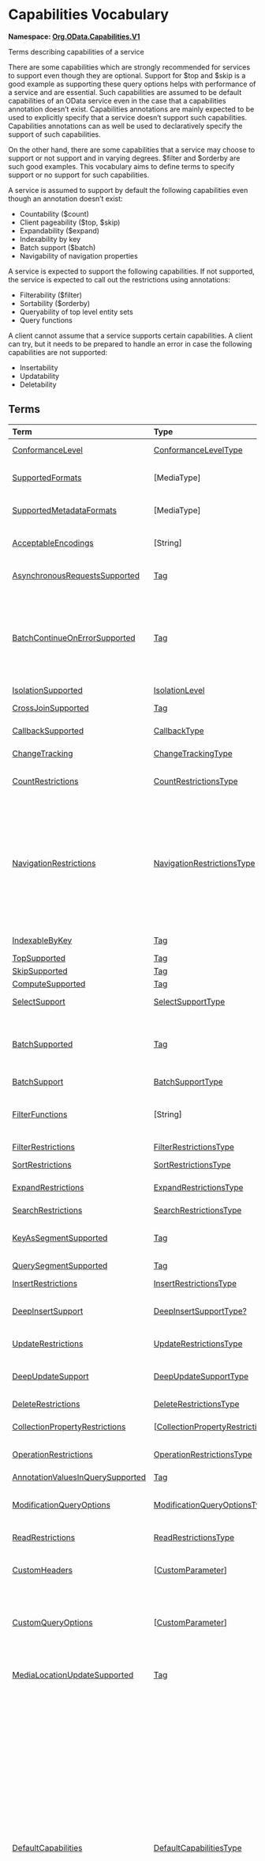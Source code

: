 # Capabilities Vocabulary
**Namespace: [Org.OData.Capabilities.V1](Org.OData.Capabilities.V1.xml)**

Terms describing capabilities of a service


There are some capabilities which are strongly recommended for services to support even
though they are optional. Support for $top and $skip is a good example as
supporting these query options helps with performance of a service and are essential. Such
capabilities are assumed to be default capabilities of an OData service even in
the case that a capabilities annotation doesn’t exist. Capabilities annotations are
mainly expected to be used to explicitly specify that a service doesn’t support such
capabilities. Capabilities annotations can as well be used to declaratively
specify the support of such capabilities.

On the other hand, there are some capabilities that a service may choose to support or
not support and in varying degrees. $filter and $orderby are such good examples.
This vocabulary aims to define terms to specify support or no support for such
capabilities.

A service is assumed to support by default the following capabilities even though an
annotation doesn’t exist:
- Countability ($count)
- Client pageability ($top, $skip)
- Expandability ($expand)
- Indexability by key
- Batch support ($batch)
- Navigability of navigation properties

A service is expected to support the following capabilities. If not supported, the
service is expected to call out the restrictions using annotations:
- Filterability ($filter)
- Sortability ($orderby)
- Queryability of top level entity sets
- Query functions

A client cannot assume that a service supports certain capabilities. A client can try, but
it needs to be prepared to handle an error in case the following capabilities are not
supported:
- Insertability
- Updatability
- Deletability
        


## Terms

Term|Type|Description
:---|:---|:----------
[ConformanceLevel](Org.OData.Capabilities.V1.xml#L115)|[ConformanceLevelType](#ConformanceLevelType)|<a name="ConformanceLevel"></a>The conformance level achieved by this service
[SupportedFormats](Org.OData.Capabilities.V1.xml#L132)|\[MediaType\]|<a name="SupportedFormats"></a>Media types of supported formats, including format parameters
[SupportedMetadataFormats](Org.OData.Capabilities.V1.xml#L137)|\[MediaType\]|<a name="SupportedMetadataFormats"></a>Media types of supported formats for $metadata, including format parameters
[AcceptableEncodings](Org.OData.Capabilities.V1.xml#L142)|\[String\]|<a name="AcceptableEncodings"></a>List of acceptable compression methods for ($batch) requests, e.g. gzip
[AsynchronousRequestsSupported](Org.OData.Capabilities.V1.xml#L148)|[Tag](Org.OData.Core.V1.md#Tag)|<a name="AsynchronousRequestsSupported"></a>Service supports the asynchronous request preference
[BatchContinueOnErrorSupported](Org.OData.Capabilities.V1.xml#L152)|[Tag](Org.OData.Core.V1.md#Tag)|<a name="BatchContinueOnErrorSupported"></a>Service supports the continue on error preference. Supports $batch requests. Services that apply the BatchContinueOnErrorSupported term should also specify the ContinueOnErrorSupported property from the BatchSupport term.
[IsolationSupported](Org.OData.Capabilities.V1.xml#L156)|[IsolationLevel](#IsolationLevel)|<a name="IsolationSupported"></a>Supported odata.isolation levels
[CrossJoinSupported](Org.OData.Capabilities.V1.xml#L165)|[Tag](Org.OData.Core.V1.md#Tag)|<a name="CrossJoinSupported"></a>Supports cross joins for the entity sets in this container
[CallbackSupported](Org.OData.Capabilities.V1.xml#L169)|[CallbackType](#CallbackType)|<a name="CallbackSupported"></a>Supports callbacks for the specified protocols
[ChangeTracking](Org.OData.Capabilities.V1.xml#L191)|[ChangeTrackingType](#ChangeTrackingType)|<a name="ChangeTracking"></a>Change tracking capabilities of this service or entity set
[CountRestrictions](Org.OData.Capabilities.V1.xml#L212)|[CountRestrictionsType](#CountRestrictionsType)|<a name="CountRestrictions"></a>Restrictions on /$count path suffix and $count=true system query option
[NavigationRestrictions](Org.OData.Capabilities.V1.xml#L230)|[NavigationRestrictionsType](#NavigationRestrictionsType)|<a name="NavigationRestrictions"></a>Restrictions on navigating properties according to OData URL conventions<br>Restrictions specified on an entity set are valid whether the request is directly to the entity set or through a navigation property bound to that entity set. Services can specify a different set of restrictions specific to a path, in which case the more specific restrictions take precedence.
[IndexableByKey](Org.OData.Capabilities.V1.xml#L321)|[Tag](Org.OData.Core.V1.md#Tag)|<a name="IndexableByKey"></a>Supports key values according to OData URL conventions
[TopSupported](Org.OData.Capabilities.V1.xml#L326)|[Tag](Org.OData.Core.V1.md#Tag)|<a name="TopSupported"></a>Supports $top
[SkipSupported](Org.OData.Capabilities.V1.xml#L331)|[Tag](Org.OData.Core.V1.md#Tag)|<a name="SkipSupported"></a>Supports $skip
[ComputeSupported](Org.OData.Capabilities.V1.xml#L336)|[Tag](Org.OData.Core.V1.md#Tag)|<a name="ComputeSupported"></a>Supports $compute
[SelectSupport](Org.OData.Capabilities.V1.xml#L341)|[SelectSupportType](#SelectSupportType)|<a name="SelectSupport"></a>Support for $select and nested query options within $select
[BatchSupported](Org.OData.Capabilities.V1.xml#L378)|[Tag](Org.OData.Core.V1.md#Tag)|<a name="BatchSupported"></a>Supports $batch requests. Services that apply the BatchSupported term should also apply the more comprehensive BatchSupport term.
[BatchSupport](Org.OData.Capabilities.V1.xml#L382)|[BatchSupportType](#BatchSupportType)|<a name="BatchSupport"></a>Batch Support for the service
[FilterFunctions](Org.OData.Capabilities.V1.xml#L428)|\[String\]|<a name="FilterFunctions"></a>List of functions and operators supported in filter expressions<br>If not specified, null, or empty, all functions and operators may be attempted.
[FilterRestrictions](Org.OData.Capabilities.V1.xml#L434)|[FilterRestrictionsType](#FilterRestrictionsType)|<a name="FilterRestrictions"></a>Restrictions on filter expressions
[SortRestrictions](Org.OData.Capabilities.V1.xml#L515)|[SortRestrictionsType](#SortRestrictionsType)|<a name="SortRestrictions"></a>Restrictions on orderby expressions
[ExpandRestrictions](Org.OData.Capabilities.V1.xml#L541)|[ExpandRestrictionsType](#ExpandRestrictionsType)|<a name="ExpandRestrictions"></a>Restrictions on expand expressions
[SearchRestrictions](Org.OData.Capabilities.V1.xml#L570)|[SearchRestrictionsType](#SearchRestrictionsType)|<a name="SearchRestrictions"></a>Restrictions on search expressions
[KeyAsSegmentSupported](Org.OData.Capabilities.V1.xml#L616)|[Tag](Org.OData.Core.V1.md#Tag)|<a name="KeyAsSegmentSupported"></a>Supports [key-as-segment convention](http://docs.oasis-open.org/odata/odata/v4.01/odata-v4.01-part2-url-conventions.html#sec_KeyasSegmentConvention) for addressing entities within a collection
[QuerySegmentSupported](Org.OData.Capabilities.V1.xml#L620)|[Tag](Org.OData.Core.V1.md#Tag)|<a name="QuerySegmentSupported"></a>Supports [passing query options in the request body](http://docs.oasis-open.org/odata/odata/v4.01/odata-v4.01-part2-url-conventions.html#sec_PassingQueryOptionsintheRequestBody)
[InsertRestrictions](Org.OData.Capabilities.V1.xml#L626)|[InsertRestrictionsType](#InsertRestrictionsType)|<a name="InsertRestrictions"></a>Restrictions on insert operations
[DeepInsertSupport](Org.OData.Capabilities.V1.xml#L705)|[DeepInsertSupportType?](#DeepInsertSupportType)|<a name="DeepInsertSupport"></a>Deep Insert Support of the annotated resource (the whole service, an entity set, or a collection-valued resource)
[UpdateRestrictions](Org.OData.Capabilities.V1.xml#L718)|[UpdateRestrictionsType](#UpdateRestrictionsType)|<a name="UpdateRestrictions"></a>Restrictions on update operations
[DeepUpdateSupport](Org.OData.Capabilities.V1.xml#L804)|[DeepUpdateSupportType](#DeepUpdateSupportType)|<a name="DeepUpdateSupport"></a>Deep Update Support of the annotated resource (the whole service, an entity set, or a collection-valued resource)
[DeleteRestrictions](Org.OData.Capabilities.V1.xml#L817)|[DeleteRestrictionsType](#DeleteRestrictionsType)|<a name="DeleteRestrictions"></a>Restrictions on delete operations
[CollectionPropertyRestrictions](Org.OData.Capabilities.V1.xml#L861)|\[[CollectionPropertyRestrictionsType](#CollectionPropertyRestrictionsType)\]|<a name="CollectionPropertyRestrictions"></a>Describes restrictions on operations applied to collection-valued structural properties
[OperationRestrictions](Org.OData.Capabilities.V1.xml#L902)|[OperationRestrictionsType](#OperationRestrictionsType)|<a name="OperationRestrictions"></a>Restrictions for function or action operation
[AnnotationValuesInQuerySupported](Org.OData.Capabilities.V1.xml#L922)|[Tag](Org.OData.Core.V1.md#Tag)|<a name="AnnotationValuesInQuerySupported"></a>Supports annotation values within system query options
[ModificationQueryOptions](Org.OData.Capabilities.V1.xml#L926)|[ModificationQueryOptionsType](#ModificationQueryOptionsType)|<a name="ModificationQueryOptions"></a>Support for query options with modification requests (insert, update, action invocation)
[ReadRestrictions](Org.OData.Capabilities.V1.xml#L950)|[ReadRestrictionsType](#ReadRestrictionsType)|<a name="ReadRestrictions"></a>Restrictions for retrieving a collection of entities, retrieving a singleton instance.
[CustomHeaders](Org.OData.Capabilities.V1.xml#L992)|\[[CustomParameter](#CustomParameter)\]|<a name="CustomHeaders"></a>Custom headers that are supported/required for the annotated resource ([Example](Org.OData.Capabilities.V1.xml#L994))
[CustomQueryOptions](Org.OData.Capabilities.V1.xml#L1018)|\[[CustomParameter](#CustomParameter)\]|<a name="CustomQueryOptions"></a>Custom query options that are supported/required for the annotated resource ([Example](Org.OData.Capabilities.V1.xml#L1021))<br>If the entity container is annotated, the query option is supported/required by all resources in that container.
[MediaLocationUpdateSupported](Org.OData.Capabilities.V1.xml#L1070)|[Tag](Org.OData.Core.V1.md#Tag)|<a name="MediaLocationUpdateSupported"></a>Stream property or media stream supports update of its media edit URL and/or media read URL
[DefaultCapabilities](Org.OData.Capabilities.V1.xml#L1075)|[DefaultCapabilitiesType](#DefaultCapabilitiesType)|<a name="DefaultCapabilities"></a>Default capability settings for all collection-valued resources in the container<br><p>Annotating a specific capability term, which is included as property in <code>DefaultCapabilitiesType</code>, for a specific collection-valued resource overrides the default capability with the specified properties using PATCH semantics:</p> <ul> <li>Primitive or collection-valued properties specified in the specific capability term replace the corresponding properties specified in <code>DefaultCapabilities</code></li> <li>Complex-valued properties specified in the specific capability term override the corresponding properties specified in <code>DefaultCapabilities</code> using PATCH semantics recursively</li> <li>Properties specified neither in the specific term nor in <code>DefaultCapabilities</code> have their default value</li> </ul> 

<a name="ConformanceLevelType"></a>
## [ConformanceLevelType](Org.OData.Capabilities.V1.xml#L118)


Member|Value|Description
:-----|----:|:----------
[Minimal](Org.OData.Capabilities.V1.xml#L119)|0|Minimal conformance level
[Intermediate](Org.OData.Capabilities.V1.xml#L122)|1|Intermediate conformance level
[Advanced](Org.OData.Capabilities.V1.xml#L125)|2|Advanced conformance level

<a name="IsolationLevel"></a>
## [IsolationLevel](Org.OData.Capabilities.V1.xml#L159)


Flag Member|Value|Description
:-----|----:|:----------
[Snapshot](Org.OData.Capabilities.V1.xml#L160)|1|All data returned for a request, including multiple requests within a batch or results retrieved across multiple pages, will be consistent as of a single point in time

<a name="CallbackType"></a>
## [CallbackType](Org.OData.Capabilities.V1.xml#L172)
A non-empty collection lists the full set of supported protocols. A empty collection means 'only HTTP is supported'

Property|Type|Description
:-------|:---|:----------
[CallbackProtocols](Org.OData.Capabilities.V1.xml#L173)|\[[CallbackProtocol](#CallbackProtocol)\]|List of supported callback protocols, e.g. `http` or `wss`

<a name="CallbackProtocol"></a>
## [CallbackProtocol](Org.OData.Capabilities.V1.xml#L178)


Property|Type|Description
:-------|:---|:----------
[Id](Org.OData.Capabilities.V1.xml#L179)|String?|Protocol Identifier
[UrlTemplate](Org.OData.Capabilities.V1.xml#L182)|String?|URL Template including parameters. Parameters are enclosed in curly braces {} as defined in RFC6570
[DocumentationUrl](Org.OData.Capabilities.V1.xml#L185)|URL?|Human readable description of the meaning of the URL Template parameters

<a name="ChangeTrackingBase"></a>
## [ChangeTrackingBase](Org.OData.Capabilities.V1.xml#L194)


**Derived Types:**
- [ChangeTrackingType](#ChangeTrackingType)

Property|Type|Description
:-------|:---|:----------
[Supported](Org.OData.Capabilities.V1.xml#L195)|Boolean|odata.track-changes preference is supported

<a name="ChangeTrackingType"></a>
## [ChangeTrackingType](Org.OData.Capabilities.V1.xml#L199): [ChangeTrackingBase](#ChangeTrackingBase)


Property|Type|Description
:-------|:---|:----------
[*Supported*](Org.OData.Capabilities.V1.xml#L195)|Boolean|odata.track-changes preference is supported
[FilterableProperties](Org.OData.Capabilities.V1.xml#L200)|\[PropertyPath\]|Change tracking supports filters on these properties<br>If no properties are specified or FilterableProperties is omitted, clients cannot assume support for filtering on any properties in combination with change tracking.
[ExpandableProperties](Org.OData.Capabilities.V1.xml#L204)|\[NavigationPropertyPath\]|Change tracking supports these properties expanded<br>If no properties are specified or ExpandableProperties is omitted, clients cannot assume support for expanding any properties in combination with change tracking.

<a name="CountRestrictionsBase"></a>
## [CountRestrictionsBase](Org.OData.Capabilities.V1.xml#L216)


**Derived Types:**
- [CountRestrictionsType](#CountRestrictionsType)

Property|Type|Description
:-------|:---|:----------
[Countable](Org.OData.Capabilities.V1.xml#L217)|Boolean|Instances can be counted in requests targeting a collection

<a name="CountRestrictionsType"></a>
## [CountRestrictionsType](Org.OData.Capabilities.V1.xml#L221): [CountRestrictionsBase](#CountRestrictionsBase)


Property|Type|Description
:-------|:---|:----------
[*Countable*](Org.OData.Capabilities.V1.xml#L217)|Boolean|Instances can be counted in requests targeting a collection
[NonCountableProperties](Org.OData.Capabilities.V1.xml#L222)|\[PropertyPath\]|Members of these collection properties cannot be counted
[NonCountableNavigationProperties](Org.OData.Capabilities.V1.xml#L225)|\[NavigationPropertyPath\]|Members of these navigation properties cannot be counted

<a name="NavigationRestrictionsType"></a>
## [NavigationRestrictionsType](Org.OData.Capabilities.V1.xml#L235)


Property|Type|Description
:-------|:---|:----------
[Navigability](Org.OData.Capabilities.V1.xml#L236)|[NavigationType?](#NavigationType)|Default navigability for all navigation properties of the annotation target. Individual navigation properties can override this value via `RestrictedProperties/Navigability`.
[RestrictedProperties](Org.OData.Capabilities.V1.xml#L239)|\[[NavigationPropertyRestriction](#NavigationPropertyRestriction)\]|List of navigation properties with restrictions

<a name="NavigationPropertyRestriction"></a>
## [NavigationPropertyRestriction](Org.OData.Capabilities.V1.xml#L243)


Using a property of `NavigationPropertyRestriction` in a [`NavigationRestrictions`](#NavigationRestrictions) annotation
          is discouraged in favor of using an annotation with the corresponding term from this vocabulary and a target path starting with a container and ending in the `NavigationProperty`,
          unless the favored alternative is impossible because a dynamic expression requires an instance path whose evaluation
          starts at the target of the `NavigationRestrictions` annotation. See [this example](../examples/Org.OData.Capabilities.V1.capabilities.md).

Property|Type|Description
:-------|:---|:----------
[NavigationProperty](Org.OData.Capabilities.V1.xml#L250)|NavigationPropertyPath|Navigation properties can be navigated<br>The target path of a [`NavigationRestrictions`](#NavigationRestrictions) annotation followed by this navigation property path addresses the resource to which the other properties of `NavigationPropertyRestriction` apply. Instance paths that occur in dynamic expressions are evaluated starting at the boundary between both paths, which must therefore be chosen accordingly.
[Navigability](Org.OData.Capabilities.V1.xml#L259)|[NavigationType?](#NavigationType)|Supported navigability of this navigation property
[FilterFunctions](Org.OData.Capabilities.V1.xml#L262)|\[String\]|List of functions and operators supported in filter expressions<br>If not specified, null, or empty, all functions and operators may be attempted.
[FilterRestrictions](Org.OData.Capabilities.V1.xml#L266)|[FilterRestrictionsType?](#FilterRestrictionsType)|Restrictions on filter expressions
[SearchRestrictions](Org.OData.Capabilities.V1.xml#L269)|[SearchRestrictionsType?](#SearchRestrictionsType)|Restrictions on search expressions
[SortRestrictions](Org.OData.Capabilities.V1.xml#L272)|[SortRestrictionsType?](#SortRestrictionsType)|Restrictions on orderby expressions
[TopSupported](Org.OData.Capabilities.V1.xml#L275)|Boolean|Supports $top
[SkipSupported](Org.OData.Capabilities.V1.xml#L278)|Boolean|Supports $skip
[SelectSupport](Org.OData.Capabilities.V1.xml#L281)|[SelectSupportType?](#SelectSupportType)|Support for $select
[IndexableByKey](Org.OData.Capabilities.V1.xml#L284)|Boolean|Supports key values according to OData URL conventions
[InsertRestrictions](Org.OData.Capabilities.V1.xml#L287)|[InsertRestrictionsType?](#InsertRestrictionsType)|Restrictions on insert operations
[DeepInsertSupport](Org.OData.Capabilities.V1.xml#L290)|[DeepInsertSupportType?](#DeepInsertSupportType)|Deep Insert Support of the annotated resource (the whole service, an entity set, or a collection-valued resource)
[UpdateRestrictions](Org.OData.Capabilities.V1.xml#L293)|[UpdateRestrictionsType?](#UpdateRestrictionsType)|Restrictions on update operations
[DeepUpdateSupport](Org.OData.Capabilities.V1.xml#L296)|[DeepUpdateSupportType?](#DeepUpdateSupportType)|Deep Update Support of the annotated resource (the whole service, an entity set, or a collection-valued resource)
[DeleteRestrictions](Org.OData.Capabilities.V1.xml#L299)|[DeleteRestrictionsType?](#DeleteRestrictionsType)|Restrictions on delete operations
[OptimisticConcurrencyControl](Org.OData.Capabilities.V1.xml#L302)|Boolean|Data modification (including insert) along this navigation property requires the use of ETags
[ReadRestrictions](Org.OData.Capabilities.V1.xml#L305)|[ReadRestrictionsType?](#ReadRestrictionsType)|Restrictions for retrieving entities

<a name="NavigationType"></a>
## [NavigationType](Org.OData.Capabilities.V1.xml#L309)


Member|Value|Description
:-----|----:|:----------
[Recursive](Org.OData.Capabilities.V1.xml#L310)|0|Navigation properties can be recursively navigated
[Single](Org.OData.Capabilities.V1.xml#L313)|1|Navigation properties can be navigated to a single level
[None](Org.OData.Capabilities.V1.xml#L316)|2|Navigation properties are not navigable

<a name="SelectSupportType"></a>
## [SelectSupportType](Org.OData.Capabilities.V1.xml#L345)


Property|Type|Description
:-------|:---|:----------
[Supported](Org.OData.Capabilities.V1.xml#L346)|Boolean|Supports $select
[InstanceAnnotationsSupported](Org.OData.Capabilities.V1.xml#L349)|Boolean|Supports instance annotations in $select list
[Expandable](Org.OData.Capabilities.V1.xml#L352)|Boolean|$expand within $select is supported
[Filterable](Org.OData.Capabilities.V1.xml#L355)|Boolean|$filter within $select is supported
[Searchable](Org.OData.Capabilities.V1.xml#L358)|Boolean|$search within $select is supported
[TopSupported](Org.OData.Capabilities.V1.xml#L361)|Boolean|$top within $select is supported
[SkipSupported](Org.OData.Capabilities.V1.xml#L364)|Boolean|$skip within $select is supported
[ComputeSupported](Org.OData.Capabilities.V1.xml#L367)|Boolean|$compute within $select is supported
[Countable](Org.OData.Capabilities.V1.xml#L370)|Boolean|$count within $select is supported
[Sortable](Org.OData.Capabilities.V1.xml#L373)|Boolean|$orderby within $select is supported

<a name="BatchSupportType"></a>
## [BatchSupportType](Org.OData.Capabilities.V1.xml#L385)


Property|Type|Description
:-------|:---|:----------
[Supported](Org.OData.Capabilities.V1.xml#L392)|Boolean|Service supports requests to $batch
[ContinueOnErrorSupported](Org.OData.Capabilities.V1.xml#L395)|Boolean|Service supports the continue on error preference
[ReferencesInRequestBodiesSupported](Org.OData.Capabilities.V1.xml#L398)|Boolean|Service supports Content-ID referencing in request bodies
[ReferencesAcrossChangeSetsSupported](Org.OData.Capabilities.V1.xml#L401)|Boolean|Service supports Content-ID referencing across change sets
[EtagReferencesSupported](Org.OData.Capabilities.V1.xml#L404)|Boolean|Service supports referencing Etags from previous requests
[RequestDependencyConditionsSupported](Org.OData.Capabilities.V1.xml#L407)|Boolean|Service supports the `if` member in JSON batch requests
[SupportedFormats](Org.OData.Capabilities.V1.xml#L410)|\[MediaType\]|Media types of supported formats for $batch<br>Allowed Values:<dl><dt>[multipart/mixed](Org.OData.Capabilities.V1.xml#L415)<dd>[Multipart Batch Format](http://docs.oasis-open.org/odata/odata/v4.01/cs01/part1-protocol/odata-v4.01-cs01-part1-protocol.html#sec_MultipartBatchFormat)<dt>[application/json](Org.OData.Capabilities.V1.xml#L419)<dd>[JSON Batch Format](http://docs.oasis-open.org/odata/odata-json-format/v4.01/cs01/odata-json-format-v4.01-cs01.html#sec_BatchRequestsandResponses)</dl>

**Applicable Annotation Terms:**

- [Description](Org.OData.Core.V1.md#Description)
- [LongDescription](Org.OData.Core.V1.md#LongDescription)

<a name="FilterRestrictionsBase"></a>
## [FilterRestrictionsBase](Org.OData.Capabilities.V1.xml#L438)


**Derived Types:**
- [FilterRestrictionsType](#FilterRestrictionsType)

Property|Type|Description
:-------|:---|:----------
[Filterable](Org.OData.Capabilities.V1.xml#L444)|Boolean|$filter is supported
[RequiresFilter](Org.OData.Capabilities.V1.xml#L447)|Boolean|$filter is required
[MaxLevels](Org.OData.Capabilities.V1.xml#L450)|Int32|The maximum number of levels (including recursion) that can be traversed in a filter expression. A value of -1 indicates there is no restriction.

**Applicable Annotation Terms:**

- [Description](Org.OData.Core.V1.md#Description)

<a name="FilterRestrictionsType"></a>
## [FilterRestrictionsType](Org.OData.Capabilities.V1.xml#L454): [FilterRestrictionsBase](#FilterRestrictionsBase)


Property|Type|Description
:-------|:---|:----------
[*Filterable*](Org.OData.Capabilities.V1.xml#L444)|Boolean|$filter is supported
[*RequiresFilter*](Org.OData.Capabilities.V1.xml#L447)|Boolean|$filter is required
[*MaxLevels*](Org.OData.Capabilities.V1.xml#L450)|Int32|The maximum number of levels (including recursion) that can be traversed in a filter expression. A value of -1 indicates there is no restriction.
[RequiredProperties](Org.OData.Capabilities.V1.xml#L455)|\[PropertyPath\]|These properties must be specified in the $filter clause (properties of derived types are not allowed here)
[NonFilterableProperties](Org.OData.Capabilities.V1.xml#L458)|\[PropertyPath\]|These structural properties cannot be used in filter expressions
[FilterExpressionRestrictions](Org.OData.Capabilities.V1.xml#L461)|\[[FilterExpressionRestrictionType](#FilterExpressionRestrictionType)\]|These properties only allow a subset of filter expressions. A valid filter expression for a single property can be enclosed in parentheses and combined by `and` with valid expressions for other properties.

**Applicable Annotation Terms:**

- [Description](Org.OData.Core.V1.md#Description)

<a name="FilterExpressionRestrictionType"></a>
## [FilterExpressionRestrictionType](Org.OData.Capabilities.V1.xml#L465)


Property|Type|Description
:-------|:---|:----------
[Property](Org.OData.Capabilities.V1.xml#L466)|PropertyPath?|Path to the restricted property
[AllowedExpressions](Org.OData.Capabilities.V1.xml#L469)|[FilterExpressionType?](#FilterExpressionType)|Allowed subset of expressions

<a name="FilterExpressionType"></a>
## [FilterExpressionType](Org.OData.Capabilities.V1.xml#L473)
**Type:** String



Allowed Value|Description
:------------|:----------
[SingleValue](Org.OData.Capabilities.V1.xml#L476)|Property can be used in a single `eq` clause
[MultiValue](Org.OData.Capabilities.V1.xml#L480)|Property can be used in multiple `eq` and `in` clauses, combined by `or` (which is logically equivalent to a single `in` clause)
[SingleRange](Org.OData.Capabilities.V1.xml#L484)|Property can be compared to a single closed, half-open, or open interval<br>The filter expression for this property consists of a single interval expression, which is either a single comparison of the property and a literal value with `eq`, `le`, `lt`, `ge`, or `gt`, or a pair of boundaries combined by `and`. The lower boundary is either `ge` or `gt`, the upper boundary either `le` or `lt`.
[MultiRange](Org.OData.Capabilities.V1.xml#L489)|Property can be compared to a union of one or more closed, half-open, or open intervals<br>The filter expression for this property consists of one or more interval expressions, combined by `or`. See SingleRange for the definition of an interval expression.<br> Alternatively the filter expression can consist of one or more `ne` expressions combined by `and`, which is roughly equivalent to the union of the complementing open intervals. Roughly equivalent because `null` is allowed as a right-side operand of an `ne` expression.
[SearchExpression](Org.OData.Capabilities.V1.xml#L498)|String property can be used as first operand in `startswith`, `endswith`, and `contains` clauses
[MultiValueOrSearchExpression](Org.OData.Capabilities.V1.xml#L502)|String property can be used like in `MultiValue` and like in `SearchExpression`, combined with `or`
[MultiRangeOrSearchExpression](Org.OData.Capabilities.V1.xml#L506)|Property can be compared to a union of zero or more closed, half-open, or open intervals plus zero or more simple string patterns<br>The filter expression for this property consists of one or more interval expressions or string comparison functions combined by `or`. See SingleRange for the definition of an interval expression. See SearchExpression for the allowed string comparison functions.

<a name="SortRestrictionsBase"></a>
## [SortRestrictionsBase](Org.OData.Capabilities.V1.xml#L519)


**Derived Types:**
- [SortRestrictionsType](#SortRestrictionsType)

Property|Type|Description
:-------|:---|:----------
[Sortable](Org.OData.Capabilities.V1.xml#L525)|Boolean|$orderby is supported

**Applicable Annotation Terms:**

- [Description](Org.OData.Core.V1.md#Description)

<a name="SortRestrictionsType"></a>
## [SortRestrictionsType](Org.OData.Capabilities.V1.xml#L529): [SortRestrictionsBase](#SortRestrictionsBase)


Property|Type|Description
:-------|:---|:----------
[*Sortable*](Org.OData.Capabilities.V1.xml#L525)|Boolean|$orderby is supported
[AscendingOnlyProperties](Org.OData.Capabilities.V1.xml#L530)|\[PropertyPath\]|These properties can only be used for sorting in Ascending order
[DescendingOnlyProperties](Org.OData.Capabilities.V1.xml#L533)|\[PropertyPath\]|These properties can only be used for sorting in Descending order
[NonSortableProperties](Org.OData.Capabilities.V1.xml#L536)|\[PropertyPath\]|These structural properties cannot be used in orderby expressions

**Applicable Annotation Terms:**

- [Description](Org.OData.Core.V1.md#Description)

<a name="ExpandRestrictionsBase"></a>
## [ExpandRestrictionsBase](Org.OData.Capabilities.V1.xml#L545)


**Derived Types:**
- [ExpandRestrictionsType](#ExpandRestrictionsType)

Property|Type|Description
:-------|:---|:----------
[Expandable](Org.OData.Capabilities.V1.xml#L551)|Boolean|$expand is supported
[StreamsExpandable](Org.OData.Capabilities.V1.xml#L554)|Boolean|$expand is supported for stream properties and media streams
[MaxLevels](Org.OData.Capabilities.V1.xml#L557)|Int32|The maximum number of levels that can be expanded in a expand expression. A value of -1 indicates there is no restriction.

**Applicable Annotation Terms:**

- [Description](Org.OData.Core.V1.md#Description)

<a name="ExpandRestrictionsType"></a>
## [ExpandRestrictionsType](Org.OData.Capabilities.V1.xml#L561): [ExpandRestrictionsBase](#ExpandRestrictionsBase)


Property|Type|Description
:-------|:---|:----------
[*Expandable*](Org.OData.Capabilities.V1.xml#L551)|Boolean|$expand is supported
[*StreamsExpandable*](Org.OData.Capabilities.V1.xml#L554)|Boolean|$expand is supported for stream properties and media streams
[*MaxLevels*](Org.OData.Capabilities.V1.xml#L557)|Int32|The maximum number of levels that can be expanded in a expand expression. A value of -1 indicates there is no restriction.
[NonExpandableProperties](Org.OData.Capabilities.V1.xml#L562)|\[NavigationPropertyPath\]|These properties cannot be used in expand expressions
[NonExpandableStreamProperties](Org.OData.Capabilities.V1.xml#L565)|\[PropertyPath\]|These stream properties cannot be used in expand expressions

**Applicable Annotation Terms:**

- [Description](Org.OData.Core.V1.md#Description)

<a name="SearchRestrictionsType"></a>
## [SearchRestrictionsType](Org.OData.Capabilities.V1.xml#L574)


Property|Type|Description
:-------|:---|:----------
[Searchable](Org.OData.Capabilities.V1.xml#L580)|Boolean|$search is supported
[UnsupportedExpressions](Org.OData.Capabilities.V1.xml#L583)|[SearchExpressions](#SearchExpressions)|Expressions not supported in $search as specified by the standard syntax [OData-URL, section 5.1.8.1](https://docs.oasis-open.org/odata/odata/v4.02/odata-v4.02-part2-url-conventions.html#SearchExpressions)<br>An unsupported expression may be treated as a term to be matched even if the standard syntax treats it as a keyword.
[SearchSyntax](Org.OData.Capabilities.V1.xml#L590)|URL?|URL of the $search syntax supported by the service (null means the standard syntax [OData-URL, section 5.1.8.1](https://docs.oasis-open.org/odata/odata/v4.02/odata-v4.02-part2-url-conventions.html#SearchExpressions))

**Applicable Annotation Terms:**

- [Description](Org.OData.Core.V1.md#Description)

<a name="SearchExpressions"></a>
## [SearchExpressions](Org.OData.Capabilities.V1.xml#L595)


Flag Member|Value|Description
:-----|----:|:----------
[none](Org.OData.Capabilities.V1.xml#L596)|0|No unsupported expressions
[AND](Org.OData.Capabilities.V1.xml#L599)|1|Multiple search terms, optionally separated by `AND`
[OR](Org.OData.Capabilities.V1.xml#L602)|2|Multiple search terms separated by `OR`
[NOT](Org.OData.Capabilities.V1.xml#L605)|4|Search terms preceded by `NOT`
[phrase](Org.OData.Capabilities.V1.xml#L608)|8|Search phrases enclosed in double quotes
[group](Org.OData.Capabilities.V1.xml#L611)|16|Precedence grouping of search expressions with parentheses

<a name="InsertRestrictionsBase"></a>
## [InsertRestrictionsBase](Org.OData.Capabilities.V1.xml#L630)


**Derived Types:**
- [InsertRestrictionsType](#InsertRestrictionsType)

Property|Type|Description
:-------|:---|:----------
[Insertable](Org.OData.Capabilities.V1.xml#L631)|Boolean|Entities can be inserted
[MaxLevels](Org.OData.Capabilities.V1.xml#L634)|Int32|The maximum number of navigation properties that can be traversed when addressing the collection to insert into. A value of -1 indicates there is no restriction.
[TypecastSegmentSupported](Org.OData.Capabilities.V1.xml#L637)|Boolean|Entities of a specific derived type can be created by specifying a type-cast segment
[QueryOptions](Org.OData.Capabilities.V1.xml#L640)|[ModificationQueryOptionsType?](#ModificationQueryOptionsType)|Support for query options with insert requests
[CustomHeaders](Org.OData.Capabilities.V1.xml#L643)|\[[CustomParameter](#CustomParameter)\]|Supported or required custom headers
[CustomQueryOptions](Org.OData.Capabilities.V1.xml#L646)|\[[CustomParameter](#CustomParameter)\]|Supported or required custom query options
[Description](Org.OData.Capabilities.V1.xml#L649)|String?|A brief description of the request
[LongDescription](Org.OData.Capabilities.V1.xml#L653)|String?|A long description of the request
[ErrorResponses](Org.OData.Capabilities.V1.xml#L657)|\[[HttpResponse](#HttpResponse)\]|Possible error responses returned by the request.

<a name="InsertRestrictionsType"></a>
## [InsertRestrictionsType](Org.OData.Capabilities.V1.xml#L661): [InsertRestrictionsBase](#InsertRestrictionsBase)


Property|Type|Description
:-------|:---|:----------
[*Insertable*](Org.OData.Capabilities.V1.xml#L631)|Boolean|Entities can be inserted
[*MaxLevels*](Org.OData.Capabilities.V1.xml#L634)|Int32|The maximum number of navigation properties that can be traversed when addressing the collection to insert into. A value of -1 indicates there is no restriction.
[*TypecastSegmentSupported*](Org.OData.Capabilities.V1.xml#L637)|Boolean|Entities of a specific derived type can be created by specifying a type-cast segment
[*QueryOptions*](Org.OData.Capabilities.V1.xml#L640)|[ModificationQueryOptionsType?](#ModificationQueryOptionsType)|Support for query options with insert requests
[*CustomHeaders*](Org.OData.Capabilities.V1.xml#L643)|\[[CustomParameter](#CustomParameter)\]|Supported or required custom headers
[*CustomQueryOptions*](Org.OData.Capabilities.V1.xml#L646)|\[[CustomParameter](#CustomParameter)\]|Supported or required custom query options
[*Description*](Org.OData.Capabilities.V1.xml#L649)|String?|A brief description of the request
[*LongDescription*](Org.OData.Capabilities.V1.xml#L653)|String?|A long description of the request
[*ErrorResponses*](Org.OData.Capabilities.V1.xml#L657)|\[[HttpResponse](#HttpResponse)\]|Possible error responses returned by the request.
[NonInsertableProperties](Org.OData.Capabilities.V1.xml#L662)|\[PropertyPath\]|These structural properties cannot be specified on insert
[NonInsertableNavigationProperties](Org.OData.Capabilities.V1.xml#L665)|\[NavigationPropertyPath\]|These navigation properties do not allow deep inserts
[RequiredProperties](Org.OData.Capabilities.V1.xml#L668)|\[PropertyPath\]|These structural properties must be specified on insert
[Permissions](Org.OData.Capabilities.V1.xml#L671)|\[[PermissionType?](#PermissionType)\]|Required permissions. One of the specified sets of scopes is required to perform the insert.

<a name="PermissionType"></a>
## [PermissionType](Org.OData.Capabilities.V1.xml#L676)


Property|Type|Description
:-------|:---|:----------
[SchemeName](Org.OData.Capabilities.V1.xml#L677)|[SchemeName](Org.OData.Authorization.V1.md#SchemeName)|Authorization flow scheme name
[Scopes](Org.OData.Capabilities.V1.xml#L680)|\[[ScopeType](#ScopeType)\]|List of scopes that can provide access to the resource

<a name="ScopeType"></a>
## [ScopeType](Org.OData.Capabilities.V1.xml#L685)


Property|Type|Description
:-------|:---|:----------
[Scope](Org.OData.Capabilities.V1.xml#L686)|String|Name of the scope.
[RestrictedProperties](Org.OData.Capabilities.V1.xml#L689)|String?|Comma-separated string value of all properties that will be included or excluded when using the scope.<br>Possible string value identifiers when specifying properties are `*`, _PropertyName_, `-`_PropertyName_.<br>`*` denotes all properties are accessible.<br>`-`_PropertyName_ excludes that specific property.<br>_PropertyName_ explicitly provides access to the specific property.<br>The absence of `RestrictedProperties` denotes all properties are accessible using that scope.

<a name="DeepInsertSupportType"></a>
## [DeepInsertSupportType](Org.OData.Capabilities.V1.xml#L709)


Property|Type|Description
:-------|:---|:----------
[Supported](Org.OData.Capabilities.V1.xml#L710)|Boolean|Annotation target supports deep inserts
[ContentIDSupported](Org.OData.Capabilities.V1.xml#L713)|Boolean|Annotation target supports accepting and returning nested entities annotated with the `Core.ContentID` instance annotation.

<a name="UpdateRestrictionsBase"></a>
## [UpdateRestrictionsBase](Org.OData.Capabilities.V1.xml#L722)


**Derived Types:**
- [UpdateRestrictionsType](#UpdateRestrictionsType)

Property|Type|Description
:-------|:---|:----------
[Updatable](Org.OData.Capabilities.V1.xml#L723)|Boolean|Entities can be updated
[Upsertable](Org.OData.Capabilities.V1.xml#L726)|Boolean|Entities can be upserted
[DeltaUpdateSupported](Org.OData.Capabilities.V1.xml#L729)|Boolean|Entities can be inserted, updated, and deleted via a PATCH request with a delta payload
[UpdateMethod](Org.OData.Capabilities.V1.xml#L732)|[HttpMethod?](#HttpMethod)|Supported HTTP Methods (PUT or PATCH) for updating an entity. If null, PATCH SHOULD be supported and PUT MAY be supported.
[FilterSegmentSupported](Org.OData.Capabilities.V1.xml#L735)|Boolean|Members of collections can be updated via a PATCH request with a `/$filter(...)/$each` segment
[TypecastSegmentSupported](Org.OData.Capabilities.V1.xml#L738)|Boolean|Members of collections can be updated via a PATCH request with a type-cast segment and a `/$each` segment
[MaxLevels](Org.OData.Capabilities.V1.xml#L741)|Int32|The maximum number of navigation properties that can be traversed when addressing the collection or entity to update. A value of -1 indicates there is no restriction.
[Permissions](Org.OData.Capabilities.V1.xml#L744)|\[[PermissionType?](#PermissionType)\]|Required permissions. One of the specified sets of scopes is required to perform the update.
[QueryOptions](Org.OData.Capabilities.V1.xml#L747)|[ModificationQueryOptionsType?](#ModificationQueryOptionsType)|Support for query options with update requests
[CustomHeaders](Org.OData.Capabilities.V1.xml#L750)|\[[CustomParameter](#CustomParameter)\]|Supported or required custom headers
[CustomQueryOptions](Org.OData.Capabilities.V1.xml#L753)|\[[CustomParameter](#CustomParameter)\]|Supported or required custom query options
[Description](Org.OData.Capabilities.V1.xml#L756)|String?|A brief description of the request
[LongDescription](Org.OData.Capabilities.V1.xml#L760)|String?|A long description of the request
[ErrorResponses](Org.OData.Capabilities.V1.xml#L764)|\[[HttpResponse](#HttpResponse)\]|Possible error responses returned by the request.

<a name="UpdateRestrictionsType"></a>
## [UpdateRestrictionsType](Org.OData.Capabilities.V1.xml#L768): [UpdateRestrictionsBase](#UpdateRestrictionsBase)


Property|Type|Description
:-------|:---|:----------
[*Updatable*](Org.OData.Capabilities.V1.xml#L723)|Boolean|Entities can be updated
[*Upsertable*](Org.OData.Capabilities.V1.xml#L726)|Boolean|Entities can be upserted
[*DeltaUpdateSupported*](Org.OData.Capabilities.V1.xml#L729)|Boolean|Entities can be inserted, updated, and deleted via a PATCH request with a delta payload
[*UpdateMethod*](Org.OData.Capabilities.V1.xml#L732)|[HttpMethod?](#HttpMethod)|Supported HTTP Methods (PUT or PATCH) for updating an entity. If null, PATCH SHOULD be supported and PUT MAY be supported.
[*FilterSegmentSupported*](Org.OData.Capabilities.V1.xml#L735)|Boolean|Members of collections can be updated via a PATCH request with a `/$filter(...)/$each` segment
[*TypecastSegmentSupported*](Org.OData.Capabilities.V1.xml#L738)|Boolean|Members of collections can be updated via a PATCH request with a type-cast segment and a `/$each` segment
[*MaxLevels*](Org.OData.Capabilities.V1.xml#L741)|Int32|The maximum number of navigation properties that can be traversed when addressing the collection or entity to update. A value of -1 indicates there is no restriction.
[*Permissions*](Org.OData.Capabilities.V1.xml#L744)|\[[PermissionType?](#PermissionType)\]|Required permissions. One of the specified sets of scopes is required to perform the update.
[*QueryOptions*](Org.OData.Capabilities.V1.xml#L747)|[ModificationQueryOptionsType?](#ModificationQueryOptionsType)|Support for query options with update requests
[*CustomHeaders*](Org.OData.Capabilities.V1.xml#L750)|\[[CustomParameter](#CustomParameter)\]|Supported or required custom headers
[*CustomQueryOptions*](Org.OData.Capabilities.V1.xml#L753)|\[[CustomParameter](#CustomParameter)\]|Supported or required custom query options
[*Description*](Org.OData.Capabilities.V1.xml#L756)|String?|A brief description of the request
[*LongDescription*](Org.OData.Capabilities.V1.xml#L760)|String?|A long description of the request
[*ErrorResponses*](Org.OData.Capabilities.V1.xml#L764)|\[[HttpResponse](#HttpResponse)\]|Possible error responses returned by the request.
[NonUpdatableProperties](Org.OData.Capabilities.V1.xml#L769)|\[PropertyPath\]|These structural properties cannot be specified on update
[NonUpdatableNavigationProperties](Org.OData.Capabilities.V1.xml#L772)|\[NavigationPropertyPath\]|These navigation properties do not allow rebinding
[RequiredProperties](Org.OData.Capabilities.V1.xml#L775)|\[PropertyPath\]|These structural properties must be specified on update

<a name="HttpMethod"></a>
## [HttpMethod](Org.OData.Capabilities.V1.xml#L780)


Flag Member|Value|Description
:-----|----:|:----------
[GET](Org.OData.Capabilities.V1.xml#L781)|1|The HTTP GET Method
[PATCH](Org.OData.Capabilities.V1.xml#L784)|2|The HTTP PATCH Method
[PUT](Org.OData.Capabilities.V1.xml#L787)|4|The HTTP PUT Method
[POST](Org.OData.Capabilities.V1.xml#L790)|8|The HTTP POST Method
[DELETE](Org.OData.Capabilities.V1.xml#L793)|16|The HTTP DELETE Method
[OPTIONS](Org.OData.Capabilities.V1.xml#L796)|32|The HTTP OPTIONS Method
[HEAD](Org.OData.Capabilities.V1.xml#L799)|64|The HTTP HEAD Method

<a name="DeepUpdateSupportType"></a>
## [DeepUpdateSupportType](Org.OData.Capabilities.V1.xml#L808)


Property|Type|Description
:-------|:---|:----------
[Supported](Org.OData.Capabilities.V1.xml#L809)|Boolean|Annotation target supports deep updates
[ContentIDSupported](Org.OData.Capabilities.V1.xml#L812)|Boolean|Annotation target supports accepting and returning nested entities annotated with the `Core.ContentID` instance annotation.

<a name="DeleteRestrictionsBase"></a>
## [DeleteRestrictionsBase](Org.OData.Capabilities.V1.xml#L821)


**Derived Types:**
- [DeleteRestrictionsType](#DeleteRestrictionsType)

Property|Type|Description
:-------|:---|:----------
[Deletable](Org.OData.Capabilities.V1.xml#L822)|Boolean|Entities can be deleted
[MaxLevels](Org.OData.Capabilities.V1.xml#L825)|Int32|The maximum number of navigation properties that can be traversed when addressing the collection to delete from or the entity to delete. A value of -1 indicates there is no restriction.
[FilterSegmentSupported](Org.OData.Capabilities.V1.xml#L828)|Boolean|Members of collections can be deleted via a DELETE request with a `/$filter(...)/$each` segment
[TypecastSegmentSupported](Org.OData.Capabilities.V1.xml#L831)|Boolean|Members of collections can be deleted via a DELETE request with a type-cast segment and a `/$each` segment
[Permissions](Org.OData.Capabilities.V1.xml#L834)|\[[PermissionType?](#PermissionType)\]|Required permissions. One of the specified sets of scopes is required to perform the delete.
[CustomHeaders](Org.OData.Capabilities.V1.xml#L837)|\[[CustomParameter](#CustomParameter)\]|Supported or required custom headers
[CustomQueryOptions](Org.OData.Capabilities.V1.xml#L840)|\[[CustomParameter](#CustomParameter)\]|Supported or required custom query options
[Description](Org.OData.Capabilities.V1.xml#L843)|String?|A brief description of the request
[LongDescription](Org.OData.Capabilities.V1.xml#L847)|String?|A long description of the request
[ErrorResponses](Org.OData.Capabilities.V1.xml#L851)|\[[HttpResponse](#HttpResponse)\]|Possible error responses returned by the request.

<a name="DeleteRestrictionsType"></a>
## [DeleteRestrictionsType](Org.OData.Capabilities.V1.xml#L855): [DeleteRestrictionsBase](#DeleteRestrictionsBase)


Property|Type|Description
:-------|:---|:----------
[*Deletable*](Org.OData.Capabilities.V1.xml#L822)|Boolean|Entities can be deleted
[*MaxLevels*](Org.OData.Capabilities.V1.xml#L825)|Int32|The maximum number of navigation properties that can be traversed when addressing the collection to delete from or the entity to delete. A value of -1 indicates there is no restriction.
[*FilterSegmentSupported*](Org.OData.Capabilities.V1.xml#L828)|Boolean|Members of collections can be deleted via a DELETE request with a `/$filter(...)/$each` segment
[*TypecastSegmentSupported*](Org.OData.Capabilities.V1.xml#L831)|Boolean|Members of collections can be deleted via a DELETE request with a type-cast segment and a `/$each` segment
[*Permissions*](Org.OData.Capabilities.V1.xml#L834)|\[[PermissionType?](#PermissionType)\]|Required permissions. One of the specified sets of scopes is required to perform the delete.
[*CustomHeaders*](Org.OData.Capabilities.V1.xml#L837)|\[[CustomParameter](#CustomParameter)\]|Supported or required custom headers
[*CustomQueryOptions*](Org.OData.Capabilities.V1.xml#L840)|\[[CustomParameter](#CustomParameter)\]|Supported or required custom query options
[*Description*](Org.OData.Capabilities.V1.xml#L843)|String?|A brief description of the request
[*LongDescription*](Org.OData.Capabilities.V1.xml#L847)|String?|A long description of the request
[*ErrorResponses*](Org.OData.Capabilities.V1.xml#L851)|\[[HttpResponse](#HttpResponse)\]|Possible error responses returned by the request.
[NonDeletableNavigationProperties](Org.OData.Capabilities.V1.xml#L856)|\[NavigationPropertyPath\]|These navigation properties do not allow DeleteLink requests

<a name="CollectionPropertyRestrictionsType"></a>
## [CollectionPropertyRestrictionsType](Org.OData.Capabilities.V1.xml#L864)


Property|Type|Description
:-------|:---|:----------
[CollectionProperty](Org.OData.Capabilities.V1.xml#L865)|PropertyPath?|Restricted Collection-valued property
[FilterFunctions](Org.OData.Capabilities.V1.xml#L868)|\[String\]|List of functions and operators supported in filter expressions<br>If not specified, null, or empty, all functions and operators may be attempted.
[FilterRestrictions](Org.OData.Capabilities.V1.xml#L872)|[FilterRestrictionsType?](#FilterRestrictionsType)|Restrictions on filter expressions
[SearchRestrictions](Org.OData.Capabilities.V1.xml#L875)|[SearchRestrictionsType?](#SearchRestrictionsType)|Restrictions on search expressions
[SortRestrictions](Org.OData.Capabilities.V1.xml#L878)|[SortRestrictionsType?](#SortRestrictionsType)|Restrictions on orderby expressions
[TopSupported](Org.OData.Capabilities.V1.xml#L881)|Boolean|Supports $top
[SkipSupported](Org.OData.Capabilities.V1.xml#L884)|Boolean|Supports $skip
[SelectSupport](Org.OData.Capabilities.V1.xml#L887)|[SelectSupportType?](#SelectSupportType)|Support for $select
[Insertable](Org.OData.Capabilities.V1.xml#L890)|Boolean|Members can be inserted into this collection<br>If additionally annotated with [Core.PositionalInsert](Org.OData.Core.V1.md#PositionalInsert), members can be inserted at a specific position
[Updatable](Org.OData.Capabilities.V1.xml#L894)|Boolean|Members of this ordered collection can be updated by ordinal
[Deletable](Org.OData.Capabilities.V1.xml#L897)|Boolean|Members of this ordered collection can be deleted by ordinal

<a name="OperationRestrictionsType"></a>
## [OperationRestrictionsType](Org.OData.Capabilities.V1.xml#L905)


Property|Type|Description
:-------|:---|:----------
[FilterSegmentSupported](Org.OData.Capabilities.V1.xml#L906)|Boolean|Bound action or function can be invoked on a collection-valued binding parameter path with a `/$filter(...)` segment
[Permissions](Org.OData.Capabilities.V1.xml#L909)|\[[PermissionType?](#PermissionType)\]|Required permissions. One of the specified sets of scopes is required to invoke an action or function
[CustomHeaders](Org.OData.Capabilities.V1.xml#L912)|\[[CustomParameter](#CustomParameter)\]|Supported or required custom headers
[CustomQueryOptions](Org.OData.Capabilities.V1.xml#L915)|\[[CustomParameter](#CustomParameter)\]|Supported or required custom query options
[ErrorResponses](Org.OData.Capabilities.V1.xml#L918)|\[[HttpResponse](#HttpResponse)\]|Possible error responses returned by the request.

<a name="ModificationQueryOptionsType"></a>
## [ModificationQueryOptionsType](Org.OData.Capabilities.V1.xml#L929)


Property|Type|Description
:-------|:---|:----------
[ExpandSupported](Org.OData.Capabilities.V1.xml#L930)|Boolean|Supports $expand with modification requests
[SelectSupported](Org.OData.Capabilities.V1.xml#L933)|Boolean|Supports $select with modification requests
[ComputeSupported](Org.OData.Capabilities.V1.xml#L936)|Boolean|Supports $compute with modification requests
[FilterSupported](Org.OData.Capabilities.V1.xml#L939)|Boolean|Supports $filter with modification requests
[SearchSupported](Org.OData.Capabilities.V1.xml#L942)|Boolean|Supports $search with modification requests
[SortSupported](Org.OData.Capabilities.V1.xml#L945)|Boolean|Supports $orderby with modification requests

<a name="ReadRestrictionsBase"></a>
## [*ReadRestrictionsBase*](Org.OData.Capabilities.V1.xml#L954)


**Derived Types:**
- [ReadByKeyRestrictionsType](#ReadByKeyRestrictionsType)
- [ReadRestrictionsType](#ReadRestrictionsType)

Property|Type|Description
:-------|:---|:----------
[Readable](Org.OData.Capabilities.V1.xml#L955)|Boolean|Entities can be retrieved
[Permissions](Org.OData.Capabilities.V1.xml#L958)|\[[PermissionType?](#PermissionType)\]|Required permissions. One of the specified sets of scopes is required to read.
[CustomHeaders](Org.OData.Capabilities.V1.xml#L961)|\[[CustomParameter](#CustomParameter)\]|Supported or required custom headers
[CustomQueryOptions](Org.OData.Capabilities.V1.xml#L964)|\[[CustomParameter](#CustomParameter)\]|Supported or required custom query options
[Description](Org.OData.Capabilities.V1.xml#L967)|String?|A brief description of the request
[LongDescription](Org.OData.Capabilities.V1.xml#L971)|String?|A long description of the request
[ErrorResponses](Org.OData.Capabilities.V1.xml#L975)|\[[HttpResponse](#HttpResponse)\]|Possible error responses returned by the request.

<a name="ReadByKeyRestrictionsType"></a>
## [ReadByKeyRestrictionsType](Org.OData.Capabilities.V1.xml#L979): [ReadRestrictionsBase](#ReadRestrictionsBase)
Restrictions for retrieving an entity by key

Property|Type|Description
:-------|:---|:----------
[*Readable*](Org.OData.Capabilities.V1.xml#L955)|Boolean|Entities can be retrieved
[*Permissions*](Org.OData.Capabilities.V1.xml#L958)|\[[PermissionType?](#PermissionType)\]|Required permissions. One of the specified sets of scopes is required to read.
[*CustomHeaders*](Org.OData.Capabilities.V1.xml#L961)|\[[CustomParameter](#CustomParameter)\]|Supported or required custom headers
[*CustomQueryOptions*](Org.OData.Capabilities.V1.xml#L964)|\[[CustomParameter](#CustomParameter)\]|Supported or required custom query options
[*Description*](Org.OData.Capabilities.V1.xml#L967)|String?|A brief description of the request
[*LongDescription*](Org.OData.Capabilities.V1.xml#L971)|String?|A long description of the request
[*ErrorResponses*](Org.OData.Capabilities.V1.xml#L975)|\[[HttpResponse](#HttpResponse)\]|Possible error responses returned by the request.

<a name="ReadRestrictionsType"></a>
## [ReadRestrictionsType](Org.OData.Capabilities.V1.xml#L982): [ReadRestrictionsBase](#ReadRestrictionsBase)


Property|Type|Description
:-------|:---|:----------
[*Readable*](Org.OData.Capabilities.V1.xml#L955)|Boolean|Entities can be retrieved
[*Permissions*](Org.OData.Capabilities.V1.xml#L958)|\[[PermissionType?](#PermissionType)\]|Required permissions. One of the specified sets of scopes is required to read.
[*CustomHeaders*](Org.OData.Capabilities.V1.xml#L961)|\[[CustomParameter](#CustomParameter)\]|Supported or required custom headers
[*CustomQueryOptions*](Org.OData.Capabilities.V1.xml#L964)|\[[CustomParameter](#CustomParameter)\]|Supported or required custom query options
[*Description*](Org.OData.Capabilities.V1.xml#L967)|String?|A brief description of the request
[*LongDescription*](Org.OData.Capabilities.V1.xml#L971)|String?|A long description of the request
[*ErrorResponses*](Org.OData.Capabilities.V1.xml#L975)|\[[HttpResponse](#HttpResponse)\]|Possible error responses returned by the request.
[TypecastSegmentSupported](Org.OData.Capabilities.V1.xml#L983)|Boolean|Entities of a specific derived type can be read by specifying a type-cast segment
[ReadByKeyRestrictions](Org.OData.Capabilities.V1.xml#L986)|[ReadByKeyRestrictionsType?](#ReadByKeyRestrictionsType)|Restrictions for retrieving an entity by key<br>Only valid when applied to a collection. If a property of `ReadByKeyRestrictions` is not specified, the corresponding property value of `ReadRestrictions` applies.

<a name="CustomParameter"></a>
## [CustomParameter](Org.OData.Capabilities.V1.xml#L1049)
A custom parameter is either a header or a query option

The type of a custom parameter is always a string. Restrictions on the parameter values can be expressed by annotating the record expression describing the parameter with terms from the Validation vocabulary, e.g. Validation.Pattern or Validation.AllowedValues.

Property|Type|Description
:-------|:---|:----------
[Name](Org.OData.Capabilities.V1.xml#L1052)|String|Name of the custom parameter
[Description](Org.OData.Capabilities.V1.xml#L1055)|String?|Description of the custom parameter
[DocumentationURL](Org.OData.Capabilities.V1.xml#L1058)|URL?|URL of related documentation
[Required](Org.OData.Capabilities.V1.xml#L1062)|Boolean|true: parameter is required, false or not specified: parameter is optional
[ExampleValues](Org.OData.Capabilities.V1.xml#L1065)|\[[PrimitiveExampleValue](Org.OData.Core.V1.md#PrimitiveExampleValue)\]|Example values for the custom parameter

<a name="DefaultCapabilitiesType"></a>
## [DefaultCapabilitiesType](Org.OData.Capabilities.V1.xml#L1084)


Property|Type|Description
:-------|:---|:----------
[ChangeTracking](Org.OData.Capabilities.V1.xml#L1085)|[ChangeTrackingBase?](#ChangeTrackingBase)|Change tracking capabilities
[CountRestrictions](Org.OData.Capabilities.V1.xml#L1088)|[CountRestrictionsBase?](#CountRestrictionsBase)|Restrictions on /$count path suffix and $count=true system query option
[IndexableByKey](Org.OData.Capabilities.V1.xml#L1091)|[Tag?](Org.OData.Core.V1.md#Tag)|Supports key values according to OData URL conventions
[TopSupported](Org.OData.Capabilities.V1.xml#L1094)|[Tag?](Org.OData.Core.V1.md#Tag)|Supports $top
[SkipSupported](Org.OData.Capabilities.V1.xml#L1097)|[Tag?](Org.OData.Core.V1.md#Tag)|Supports $skip
[ComputeSupported](Org.OData.Capabilities.V1.xml#L1100)|[Tag?](Org.OData.Core.V1.md#Tag)|Supports $compute
[SelectSupport](Org.OData.Capabilities.V1.xml#L1103)|[SelectSupportType?](#SelectSupportType)|Support for $select and nested query options within $select
[FilterRestrictions](Org.OData.Capabilities.V1.xml#L1106)|[FilterRestrictionsBase?](#FilterRestrictionsBase)|Restrictions on filter expressions
[SortRestrictions](Org.OData.Capabilities.V1.xml#L1109)|[SortRestrictionsBase?](#SortRestrictionsBase)|Restrictions on orderby expressions
[ExpandRestrictions](Org.OData.Capabilities.V1.xml#L1112)|[ExpandRestrictionsBase?](#ExpandRestrictionsBase)|Restrictions on expand expressions
[SearchRestrictions](Org.OData.Capabilities.V1.xml#L1115)|[SearchRestrictionsType?](#SearchRestrictionsType)|Restrictions on search expressions
[InsertRestrictions](Org.OData.Capabilities.V1.xml#L1118)|[InsertRestrictionsBase?](#InsertRestrictionsBase)|Restrictions on insert operations
[UpdateRestrictions](Org.OData.Capabilities.V1.xml#L1121)|[UpdateRestrictionsBase?](#UpdateRestrictionsBase)|Restrictions on update operations
[DeleteRestrictions](Org.OData.Capabilities.V1.xml#L1124)|[DeleteRestrictionsBase?](#DeleteRestrictionsBase)|Restrictions on delete operations
[OperationRestrictions](Org.OData.Capabilities.V1.xml#L1127)|[OperationRestrictionsType?](#OperationRestrictionsType)|Restrictions for function or action operations
[ReadRestrictions](Org.OData.Capabilities.V1.xml#L1130)|[ReadRestrictionsType?](#ReadRestrictionsType)|Restrictions for retrieving a collection of entities, retrieving a singleton instance

<a name="HttpResponse"></a>
## [HttpResponse](Org.OData.Capabilities.V1.xml#L1135)


Property|Type|Description
:-------|:---|:----------
[StatusCode](Org.OData.Capabilities.V1.xml#L1136)|String|HTTP response status code, for example 400, 403, 501
[Description](Org.OData.Capabilities.V1.xml#L1139)|String|Human-readable description of the response

